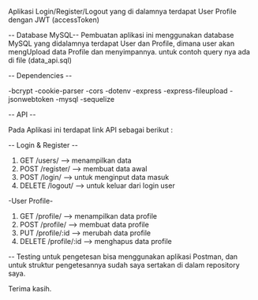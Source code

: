 Aplikasi Login/Register/Logout yang di dalamnya terdapat User Profile dengan JWT (accessToken)

-- Database MySQL--
Pembuatan aplikasi ini menggunakan database MySQL yang didalamnya terdapat User dan Profile,
dimana user akan mengUpload data Profile dan menyimpannya. untuk contoh query nya ada di file (data_api.sql)

-- Dependencies --

-bcrypt
-cookie-parser
-cors
-dotenv
-express
-express-fileupload
-jsonwebtoken
-mysql
-sequelize

-- API --

Pada Aplikasi ini terdapat link API sebagai berikut :

-- Login & Register --

1. GET      /users/       -->     menampilkan data
2. POST     /register/    -->     membuat data awal
3. POST     /login/       -->     untuk menginput data masuk
4. DELETE   /logout/      -->     untuk keluar dari login user

-User Profile-

1. GET     /profile/      -->     menampilkan data profile
2. POST    /profile/      -->     membuat data profile
3. PUT     /profile/:id   -->     merubah data profile
4. DELETE  /profile/:id   -->     menghapus data profile

-- Testing
untuk pengetesan bisa menggunakan aplikasi Postman, dan untuk struktur pengetesannya sudah saya sertakan di dalam repository saya.


Terima kasih.
